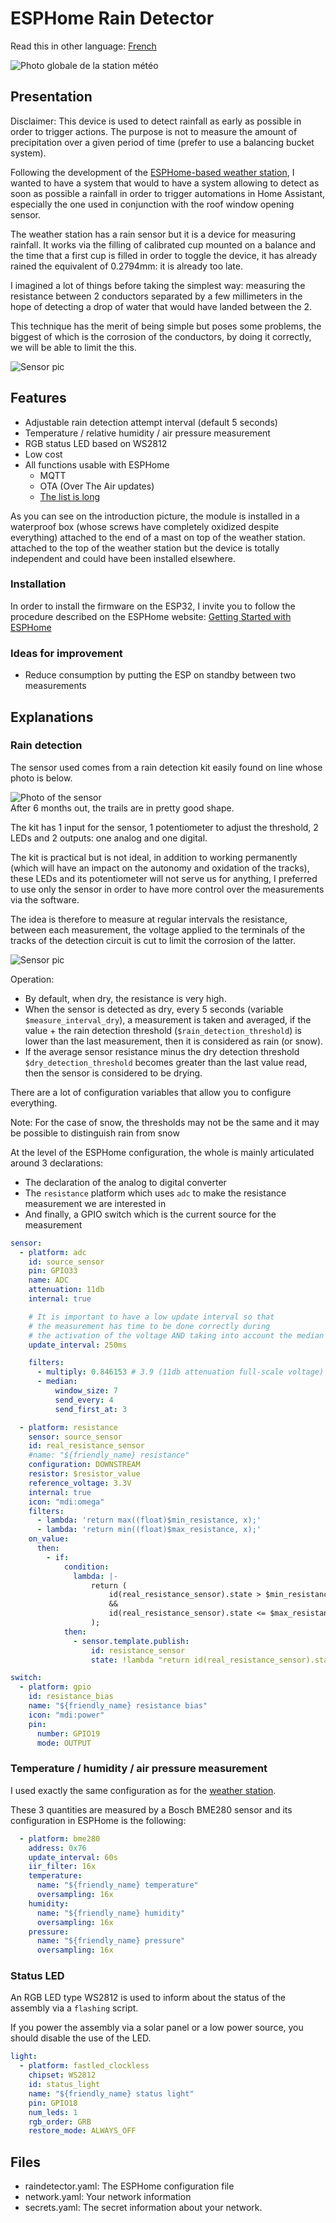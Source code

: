 # ESPHome Rain Detector

Read this in other language: [French](README.fr.md)

![Photo globale de la station météo](images/station.jpg)

## Presentation

Disclaimer: This device is used to detect rainfall as early as possible in order to trigger actions. The purpose is not to measure the amount of
precipitation over a given period of time (prefer to use a balancing bucket system).

Following the development of the [ESPHome-based weather station](https://github.com/hugokernel/esphome-weather-station),
I wanted to have a system that would to have a system allowing to detect as soon as possible a rainfall in order to trigger automations in Home Assistant,
especially the one used in conjunction with the roof window opening sensor.

The weather station has a rain sensor but it is a device for measuring rainfall.
It works via the filling of calibrated cup mounted on a balance and the time that a first cup is filled in order to toggle
the device, it has already rained the equivalent of 0.2794mm: it is already too late.

I imagined a lot of things before taking the simplest way: measuring the resistance between 2 conductors separated by a few millimeters
in the hope of detecting a drop of water that would have landed between the 2.

This technique has the merit of being simple but poses some problems, the biggest of which is the corrosion of the conductors, by doing it correctly,
we will be able to limit the this.

![Sensor pic](images/box.jpg)

## Features

* Adjustable rain detection attempt interval (default 5 seconds)
* Temperature / relative humidity / air pressure measurement
* RGB status LED based on WS2812
* Low cost
* All functions usable with ESPHome
  * MQTT
  * OTA (Over The Air updates)
  * [The list is long](https://esphome.io/)

As you can see on the introduction picture, the module is installed in a waterproof box (whose screws have completely oxidized despite everything)
attached to the end of a mast on top of the weather station. attached to the top of the weather station but the device is totally independent
and could have been installed elsewhere.

### Installation

In order to install the firmware on the ESP32, I invite you to follow the procedure described on the ESPHome website: [Getting Started with ESPHome](https://esphome.io/guides/getting_started_command_line.html)

### Ideas for improvement

* Reduce consumption by putting the ESP on standby between two measurements

## Explanations

### Rain detection

The sensor used comes from a rain detection kit easily found on line whose photo is below.

![Photo of the sensor](images/sensor.png)
\
After 6 months out, the trails are in pretty good shape.

The kit has 1 input for the sensor, 1 potentiometer to adjust the threshold, 2 LEDs and 2 outputs: one analog and one digital.

The kit is practical but is not ideal, in addition to working permanently (which will have an impact on the autonomy and oxidation of the tracks), these LEDs and its potentiometer will not serve us for anything,
I preferred to use only the sensor in order to have more control over the measurements via the software.

The idea is therefore to measure at regular intervals the resistance, between each measurement, the voltage applied to the terminals of the tracks of the detection circuit is cut to limit the corrosion of the latter.

![Sensor pic](images/box_sensor.jpg)

Operation:

* By default, when dry, the resistance is very high.
* When the sensor is detected as dry, every 5 seconds (variable `$measure_interval_dry`), a measurement is taken and averaged, if the value + the rain detection threshold (`$rain_detection_threshold`) is lower than the last measurement, then it is considered as rain (or snow).
* If the average sensor resistance minus the dry detection threshold `$dry_detection_threshold` becomes greater than the last value read, then the sensor is considered to be drying.

There are a lot of configuration variables that allow you to configure everything.

Note: For the case of snow, the thresholds may not be the same and it may be possible to distinguish rain from snow

At the level of the ESPHome configuration, the whole is mainly articulated around 3 declarations:

* The declaration of the analog to digital converter
* The `resistance` platform which uses `adc` to make the resistance measurement we are interested in
* And finally, a GPIO switch which is the current source for the measurement

```yaml
sensor:
  - platform: adc
    id: source_sensor
    pin: GPIO33
    name: ADC
    attenuation: 11db
    internal: true

    # It is important to have a low update interval so that
    # the measurement has time to be done correctly during
    # the activation of the voltage AND taking into account the median filter
    update_interval: 250ms

    filters:
      - multiply: 0.846153 # 3.9 (11db attenuation full-scale voltage) -> 3.3V
      - median:
          window_size: 7
          send_every: 4
          send_first_at: 3

  - platform: resistance
    sensor: source_sensor
    id: real_resistance_sensor
    #name: "${friendly_name} resistance"
    configuration: DOWNSTREAM
    resistor: $resistor_value
    reference_voltage: 3.3V
    internal: true
    icon: "mdi:omega"
    filters:
      - lambda: 'return max((float)$min_resistance, x);'
      - lambda: 'return min((float)$max_resistance, x);'
    on_value:
      then:
        - if:
            condition:
              lambda: |-
                  return (
                      id(real_resistance_sensor).state > $min_resistance
                      &&
                      id(real_resistance_sensor).state <= $max_resistance
                  );
            then:
              - sensor.template.publish:
                  id: resistance_sensor
                  state: !lambda "return id(real_resistance_sensor).state;"

switch:
  - platform: gpio
    id: resistance_bias
    name: "${friendly_name} resistance bias"
    icon: "mdi:power"
    pin:
      number: GPIO19
      mode: OUTPUT
```

### Temperature / humidity / air pressure measurement

I used exactly the same configuration as for the [weather station](https://github.com/hugokernel/esphome-weather-station).

These 3 quantities are measured by a Bosch BME280 sensor and its configuration in ESPHome is the following:

```yaml
  - platform: bme280
    address: 0x76
    update_interval: 60s
    iir_filter: 16x
    temperature:
      name: "${friendly_name} temperature"
      oversampling: 16x
    humidity:
      name: "${friendly_name} humidity"
      oversampling: 16x
    pressure:
      name: "${friendly_name} pressure"
      oversampling: 16x
```

### Status LED

An RGB LED type WS2812 is used to inform about the status of the assembly via a `flashing` script.

If you power the assembly via a solar panel or a low power source, you should disable the use of the LED.

```yaml
light:
  - platform: fastled_clockless
    chipset: WS2812
    id: status_light
    name: "${friendly_name} status light"
    pin: GPIO18
    num_leds: 1
    rgb_order: GRB
    restore_mode: ALWAYS_OFF
```

## Files

* raindetector.yaml: The ESPHome configuration file
* network.yaml: Your network information
* secrets.yaml: The secret information about your network.
